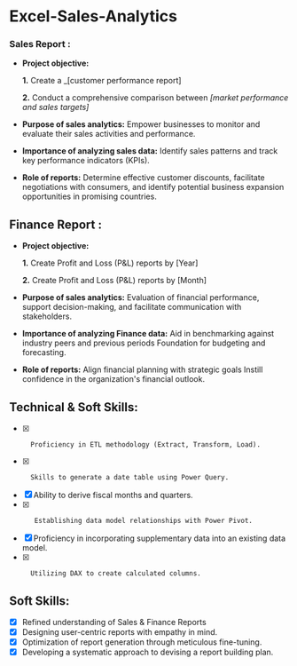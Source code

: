 # Excel-Sales-Analytics

###  Sales Report :


- **Project objective:** 

    **1.** Create a _[customer performance report]

    **2.** Conduct a comprehensive comparison between _[market performance and sales targets]_

- **Purpose of sales analytics:** Empower businesses to monitor and evaluate their sales activities and performance.

- **Importance of analyzing sales data:** Identify sales patterns and track key performance indicators (KPIs).

- **Role of reports:** Determine effective customer discounts, facilitate negotiations with consumers, and identify potential business expansion opportunities in promising countries.


## Finance Report :

- **Project objective:** 

    **1.** Create Profit and Loss (P&L) reports by [Year]
  
   **2.** Create Profit and Loss (P&L) reports by [Month]

- **Purpose of sales analytics:** Evaluation of financial performance, support decision-making, and facilitate communication with stakeholders.

- **Importance of analyzing Finance data:** Aid in benchmarking against industry peers and previous periods Foundation for budgeting and forecasting.

- **Role of reports:** Align financial planning with strategic goals Instill confidence in the organization's financial outlook.


## Technical & Soft Skills:
- [x]       Proficiency in ETL methodology (Extract, Transform, Load).
- [x]       Skills to generate a date table using Power Query.
- [x]   Ability to derive fiscal months and quarters.
- [x]        Establishing data model relationships with Power Pivot.
- [x]   Proficiency in incorporating supplementary data into an existing data model.
- [x]       Utilizing DAX to create calculated columns.

## Soft Skills:
- [x] Refined understanding of Sales & Finance Reports
- [x]   Designing user-centric reports with empathy in mind.
- [x] Optimization of report generation through meticulous fine-tuning.
- [x]  Developing a systematic approach to devising a report building plan.

﻿
